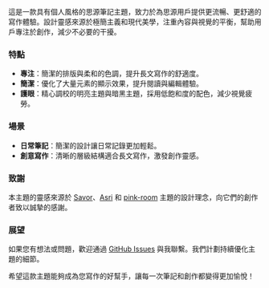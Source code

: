 這是一款具有個人風格的思源筆記主題，致力於為思源用戶提供更流暢、更舒適的寫作體驗。設計靈感來源於極簡主義和現代美學，注重內容與視覺的平衡，幫助用戶專注於創作，減少不必要的干擾。

### 特點

- **專注**：簡潔的排版與柔和的色調，提升長文寫作的舒適度。
- **簡潔**：優化了大量元素的顯示效果，提升閱讀與編輯體驗。
- **護眼**：精心調校的明亮主題與暗黑主題，採用低飽和度的配色，減少視覺疲勞。

### 場景

- **日常筆記**：簡潔的設計讓日常記錄更加輕鬆。
- **創意寫作**：清晰的層級結構適合長文寫作，激發創作靈感。

### 致謝

本主題的靈感來源於 [Savor](https://github.com/royc01/notion-theme)、[Asri](https://github.com/mustakshif/Asri) 和 [pink-room](https://github.com/StarDustSheep/pink-room) 主題的設計理念，向它們的創作者致以誠摯的感謝。

### 展望

如果您有想法或問題，歡迎通過 [GitHub Issues](https://github.com/TCOTC/Whisper/issues) 與我聯繫。我們計劃持續優化主題的細節。

希望這款主題能夠成為您寫作的好幫手，讓每一次筆記和創作都變得更加愉悅！
